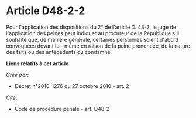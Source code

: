 # Article D48-2-2

Pour l'application des dispositions du 2° de l'article D. 48-2, le juge de l'application des peines peut indiquer au
procureur de la République s'il souhaite que, de manière générale, certaines personnes soient d'abord convoquées devant lui-
même en raison de la peine prononcée, de la nature des faits ou des antécédents du condamné.

**Liens relatifs à cet article**

_Créé par_:

  - Décret n°2010-1276 du 27 octobre 2010 - art. 2

_Cite_:

  - Code de procédure pénale - art. D48-2
